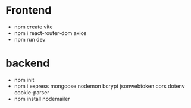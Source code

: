 # Frontend 
- npm create vite
- npm i react-router-dom axios
- npm run dev

# backend
- npm init
- npm i express mongoose nodemon bcrypt jsonwebtoken cors dotenv cookie-parser
- npm install nodemailer